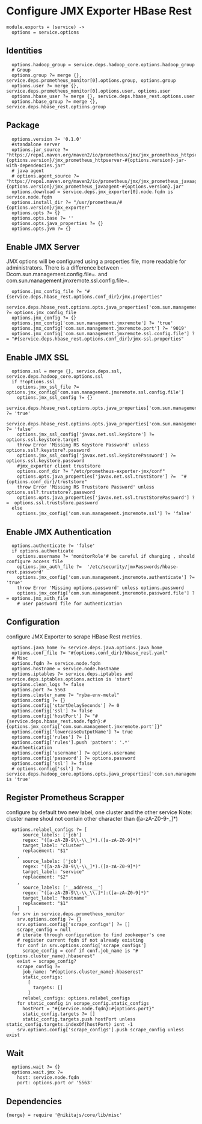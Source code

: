 
# Configure JMX Exporter HBase Rest

    module.exports = (service) ->
      options = service.options

## Identities

      options.hadoop_group = service.deps.hadoop_core.options.hadoop_group
      # Group
      options.group ?= merge {}, service.deps.prometheus_monitor[0].options.group, options.group
      options.user ?= merge {}, service.deps.prometheus_monitor[0].options.user, options.user
      options.hbase_user ?= merge {}, service.deps.hbase_rest.options.user
      options.hbase_group ?= merge {}, service.deps.hbase_rest.options.group
        
## Package
    
      options.version ?= '0.1.0'
      #standalone server
      options.jar_source ?= "https://repo1.maven.org/maven2/io/prometheus/jmx/jmx_prometheus_httpserver/#{options.version}/jmx_prometheus_httpserver-#{options.version}-jar-with-dependencies.jar"
      # java agent
      # options.agent_source ?= "https://repo1.maven.org/maven2/io/prometheus/jmx/jmx_prometheus_javaagent/#{options.version}/jmx_prometheus_javaagent-#{options.version}.jar"
      options.download = service.deps.jmx_exporter[0].node.fqdn is service.node.fqdn
      options.install_dir ?= "/usr/prometheus/#{options.version}/jmx_exporter"
      options.opts ?= {}
      options.opts.base ?= ''
      options.opts.java_properties ?= {}
      options.opts.jvm ?= {}

## Enable JMX Server
JMX options will be configured using a properties file, more readable for administrators.
There is a difference between  -Dcom.sun.management.config.file=<file>. and
com.sun.management.jmxremote.ssl.config.file=<file>.

      options.jmx_config_file ?= "#{service.deps.hbase_rest.options.conf_dir}/jmx.properties"
      service.deps.hbase_rest.options.opts.java_properties['com.sun.management.config.file'] ?= options.jmx_config_file
      options.jmx_config ?= {}
      options.jmx_config['com.sun.management.jmxremote'] ?= 'true'
      options.jmx_config['com.sun.management.jmxremote.port'] ?= '9019'
      options.jmx_config['com.sun.management.jmxremote.ssl.config.file'] ?= "#{service.deps.hbase_rest.options.conf_dir}/jmx-ssl.properties"

## Enable JMX SSL

      options.ssl = merge {}, service.deps.ssl, service.deps.hadoop_core.options.ssl
      if !!options.ssl
        options.jmx_ssl_file ?= options.jmx_config['com.sun.management.jmxremote.ssl.config.file']
        options.jmx_ssl_config ?= {}
        service.deps.hbase_rest.options.opts.java_properties['com.sun.management.jmxremote.ssl'] ?= 'true'
        service.deps.hbase_rest.options.opts.java_properties['com.sun.management.jmxremote.ssl.need.client.auth'] ?= 'false'
        options.jmx_ssl_config['javax.net.ssl.keyStore'] ?= options.ssl.keystore.target
        throw Error 'Missing RS Keystore Password' unless options.ssl?.keystore?.password
        options.jmx_ssl_config['javax.net.ssl.keyStorePassword'] ?= options.ssl.keystore.password
        #jmx_exporter client truststore
        options.conf_dir ?= "/etc/prometheus-exporter-jmx/conf"
        options.opts.java_properties['javax.net.ssl.trustStore'] ?=  "#{options.conf_dir}/truststore"
        throw Error 'Missing RS Truststore Password' unless options.ssl?.truststore?.password
        options.opts.java_properties['javax.net.ssl.trustStorePassword'] ?=  options.ssl.truststore.password
      else
        options.jmx_config['com.sun.management.jmxremote.ssl'] ?= 'false'

## Enable JMX Authentication

      options.authenticate ?= 'false'
      if options.authenticate
        options.username ?= 'monitorRole'# be careful if changing , should configure access file
        options.jmx_auth_file ?=  '/etc/security/jmxPasswords/hbase-rest.password'
        options.jmx_config['com.sun.management.jmxremote.authenticate'] ?= 'true'
        throw Error 'Missing options.password' unless options.password
        options.jmx_config['com.sun.management.jmxremote.password.file'] ?= options.jmx_auth_file
        # user password file for authentication

## Configuration
configure JMX Exporter to scrape HBase Rest metrics.

      options.java_home ?= service.deps.java.options.java_home
      options.conf_file ?= "#{options.conf_dir}/hbase_rest.yaml"
      # Misc
      options.fqdn ?= service.node.fqdn
      options.hostname = service.node.hostname
      options.iptables ?= service.deps.iptables and service.deps.iptables.options.action is 'start'
      options.clean_logs ?= false
      options.port ?= 5563
      options.cluster_name ?= "ryba-env-metal"
      options.config ?= {}
      options.config['startDelaySeconds'] ?= 0
      options.config['ssl'] ?= false
      options.config['hostPort'] ?= "#{service.deps.hbase_rest.node.fqdn}:#{options.jmx_config['com.sun.management.jmxremote.port']}"
      options.config['lowercaseOutputName'] ?= true
      options.config['rules'] ?= []
      options.config['rules'].push 'pattern': '.*'
      #authentication
      options.config['username'] ?= options.username
      options.config['password'] ?= options.password
      options.config['ssl'] ?= false
      # options.config['ssl'] ?= service.deps.hadoop_core.options.opts.java_properties['com.sun.management.jmxremote.ssl'] is 'true'

## Register Prometheus Scrapper
configure by default two new label, one cluster and the other service
Note: cluster name shoul not contain other character than ([a-zA-Z0-9\-\_]*)

      options.relabel_configs ?= [
          source_labels: ['job']
          regex: "([a-zA-Z0-9\\-\\_]*).([a-zA-Z0-9]*)"
          target_label: "cluster"
          replacement: "$1"
        ,
          source_labels: ['job']
          regex: "([a-zA-Z0-9\\-\\_]*).([a-zA-Z0-9]*)"
          target_label: "service"
          replacement: "$2"
        ,
          source_labels: ['__address__']
          regex: "([a-zA-Z0-9\\-\\_\\.]*):([a-zA-Z0-9]*)"
          target_label: "hostname"
          replacement: "$1"
        ]
      for srv in service.deps.prometheus_monitor
        srv.options.config ?= {}
        srv.options.config['scrape_configs'] ?= []
        scrape_config = null
        # iterate through configuration to find zookeeper's one
        # register current fqdn if not already existing
        for conf in srv.options.config['scrape_configs']
          scrape_config = conf if conf.job_name is "#{options.cluster_name}.hbaserest"
        exist = scrape_config?
        scrape_config ?=
          job_name: "#{options.cluster_name}.hbaserest"
          static_configs:
            [
              targets: []
            ]
          relabel_configs: options.relabel_configs
        for static_config in scrape_config.static_configs
          hostPort = "#{service.node.fqdn}:#{options.port}"
          static_config.targets ?= []
          static_config.targets.push hostPort unless static_config.targets.indexOf(hostPort) isnt -1
        srv.options.config['scrape_configs'].push scrape_config unless exist

## Wait

      options.wait ?= {}
      options.wait.jmx ?=
        host: service.node.fqdn
        port: options.port or '5563'

## Dependencies

    {merge} = require '@nikitajs/core/lib/misc'

[jmx_exporter]:(https://github.com/prometheus/jmx_exporter)

